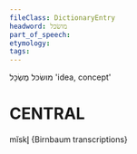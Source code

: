 ```yaml
---
fileClass: DictionaryEntry
headword: מושׂכּל
part_of_speech: 
etymology: 
tags: 
---
```

מושׂכּל
מֻשְׂכָּל
'idea, concept'

CENTRAL
========

mĭskl̥ {Birnbaum transcriptions}